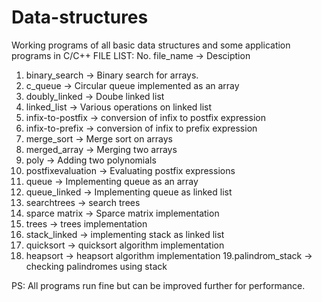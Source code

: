 # Data-structures
Working programs of all basic data structures and some application programs  in C/C++ 
FILE LIST:
No. file_name ->  Desciption

1.  binary_search ->  Binary search for arrays.
2.  c_queue ->  Circular queue implemented as an array
3.  doubly_linked ->  Doube linked list
4.  linked_list ->  Various operations on linked list
5.  infix-to-postfix -> conversion of infix to postfix expression 
6.  infix-to-prefix ->  conversion of infix to prefix expression
7.  merge_sort -> Merge sort on arrays 
8.  merged_array -> Merging two arrays
9.  poly -> Adding two polynomials
10. postfixevaluation -> Evaluating postfix expressions
11. queue -> Implementing queue as an array
12. queue_linked ->  Implementing queue as linked list
13. searchtrees -> search trees
14. sparce matrix -> Sparce matrix implementation
15. trees -> trees implementation 
16. stack_linked ->  implementing stack as linked list
17. quicksort -> quicksort algorithm implementation
18. heapsort -> heapsort algorithm implementation
19.palindrom_stack -> checking palindromes using stack

PS: All programs run fine but can be improved further for performance. 
